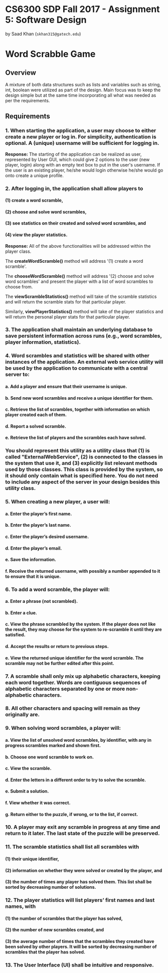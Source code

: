 # CS6300 SDP Fall 2017 - Assignment 5: Software Design
by Saad Khan (```skhan315@gatech.edu```)

# Word Scrabble Game

## Overview

A mixture of both data structures such as lists and variables such as string, int, boolean were utilized as part of the design. Main focus was to keep the design simple but at the same time incorporating all what was needed as per the requirements.

## Requirements

### 1. When starting the application, a user may choose to either create a new player or log in.  For simplicity, authentication is optional.  A (unique) username will be sufficient for logging in.

**Response:** The starting of the application can be realized as user, represented by User GUI, which could give 2 options to the user (new player, login) along with an empty text box to put in the user's username. If the user is an existing player, he/she would login otherwise he/she would go onto create a unique profile.

### 2. After logging in, the application shall allow players to 

#### (1) create a word scramble,

#### (2) choose and solve word scrambles,

#### (3) see statistics on their created and solved word scrambles, and

#### (4) view the player statistics.

**Response:** All of the above functionalities will be addressed within the player class.

The **createWordScramble()** method will address '(1) create a word scramble'.

The **chooseWordScramble()** method will address '(2) choose and solve word scrambles' and present the player with a list of word scrambles to choose from.

The **viewScrambleStatistics()** method will take of the scramble statistics and will return the scramble stats for that particular player.

Similarly, **viewPlayerStatistics()** method will take of the player statistics and will return the personal player stats for that particular player.

### 3. The application shall maintain an underlying database to save persistent information across runs (e.g., word scrambles, player information, statistics).

### 4. Word scrambles and statistics will be shared with other instances of the application.  An external web service utility will be used by the application to communicate with a central server to:

#### a. Add a player and ensure that their username is unique.

#### b. Send new word scrambles and receive a unique identifier for them.

#### c. Retrieve the list of scrambles, together with information on which player created each of them. 

#### d. Report a solved scramble.

#### e. Retrieve the list of players and the scrambles each have solved.

### You should represent this utility as a utility class that (1) is called "ExternalWebService", (2) is connected to the classes in the system that use it, and (3) explicitly list relevant methods used by those classes.  This class is provided by the system, so it should only contain what is specified here. You do not need to include any aspect of the server in your design besides this utility class.


### 5. When creating a new player, a user will:

#### a. Enter the player’s first name.

#### b. Enter the player’s last name.

#### c. Enter the player’s desired username.

#### d. Enter the player’s email.  

#### e. Save the information.

#### f. Receive the returned username, with possibly a number appended to it to ensure that it is unique.

### 6. To add a word scramble, the player will:

#### a. Enter a phrase (not scrambled).

#### b. Enter a clue. 

#### c. View the phrase scrambled by the system. If the player does not like the result, they may choose for the system to re-scramble it until they are satisfied.

#### d. Accept the results or return to previous steps.

#### e. View the returned unique identifier for the word scramble. The scramble may not be further edited after this point.

### 7. A scramble shall only mix up alphabetic characters, keeping each word together. Words are contiguous sequences of alphabetic characters separated by one or more non-alphabetic characters.

### 8. All other characters and spacing will remain as they originally are.

### 9. When solving word scrambles, a player will:

#### a. View the list of unsolved word scrambles, by identifier, with any in progress scrambles marked and shown first.

#### b. Choose one word scramble to work on.

#### c. View the scramble.

#### d. Enter the letters in a different order to try to solve the scramble.

#### e. Submit a solution.

#### f. View whether it was correct.

#### g. Return either to the puzzle, if wrong, or to the list, if correct.

### 10. A player may exit any scramble in progress at any time and return to it later.  The last state of the puzzle will be preserved.

### 11. The scramble statistics shall list all scrambles with

#### (1) their unique identifier,

#### (2) information on whether they were solved or created by the player, and

#### (3) the number of times any player has solved them. This list shall be sorted by decreasing number of solutions.

### 12. The player statistics will list players’ first names and last names, with

#### (1) the number of scrambles that the player has solved,

#### (2) the number of new scrambles created, and

#### (3) the average number of times that the scrambles they created have been solved by other players.  It will be sorted by decreasing number of scrambles that the player has solved.

### 13. The User Interface (UI) shall be intuitive and responsive.
